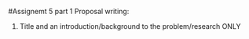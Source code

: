 #Assignemt 5 part 1
Proposal writing:
1. Title and an introduction/background to the problem/research ONLY
